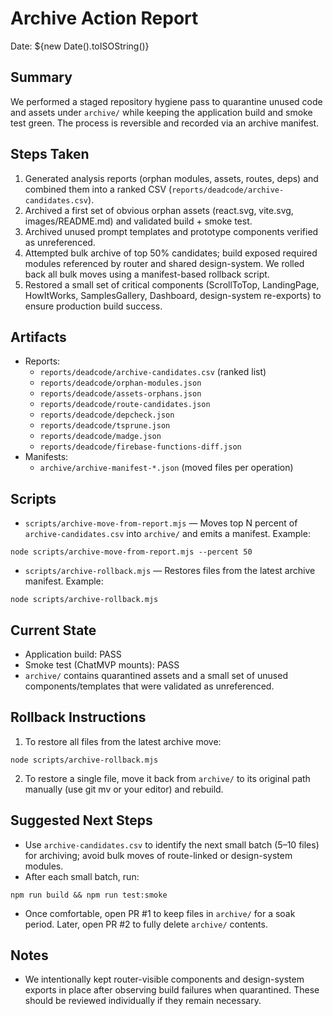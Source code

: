 # Archive Action Report

Date: ${new Date().toISOString()}

## Summary

We performed a staged repository hygiene pass to quarantine unused code and assets under `archive/` while keeping the application build and smoke test green. The process is reversible and recorded via an archive manifest.

## Steps Taken

1. Generated analysis reports (orphan modules, assets, routes, deps) and combined them into a ranked CSV (`reports/deadcode/archive-candidates.csv`).
2. Archived a first set of obvious orphan assets (react.svg, vite.svg, images/README.md) and validated build + smoke test.
3. Archived unused prompt templates and prototype components verified as unreferenced.
4. Attempted bulk archive of top 50% candidates; build exposed required modules referenced by router and shared design-system. We rolled back all bulk moves using a manifest-based rollback script.
5. Restored a small set of critical components (ScrollToTop, LandingPage, HowItWorks, SamplesGallery, Dashboard, design-system re-exports) to ensure production build success.

## Artifacts

- Reports:
  - `reports/deadcode/archive-candidates.csv` (ranked list)
  - `reports/deadcode/orphan-modules.json`
  - `reports/deadcode/assets-orphans.json`
  - `reports/deadcode/route-candidates.json`
  - `reports/deadcode/depcheck.json`
  - `reports/deadcode/tsprune.json`
  - `reports/deadcode/madge.json`
  - `reports/deadcode/firebase-functions-diff.json`
- Manifests:
  - `archive/archive-manifest-*.json` (moved files per operation)

## Scripts

- `scripts/archive-move-from-report.mjs` — Moves top N percent of `archive-candidates.csv` into `archive/` and emits a manifest. Example:

```
node scripts/archive-move-from-report.mjs --percent 50
```

- `scripts/archive-rollback.mjs` — Restores files from the latest archive manifest. Example:

```
node scripts/archive-rollback.mjs
```

## Current State

- Application build: PASS
- Smoke test (ChatMVP mounts): PASS
- `archive/` contains quarantined assets and a small set of unused components/templates that were validated as unreferenced.

## Rollback Instructions

1. To restore all files from the latest archive move:

```
node scripts/archive-rollback.mjs
```

2. To restore a single file, move it back from `archive/` to its original path manually (use git mv or your editor) and rebuild.

## Suggested Next Steps

- Use `archive-candidates.csv` to identify the next small batch (5–10 files) for archiving; avoid bulk moves of route-linked or design-system modules.
- After each small batch, run:

```
npm run build && npm run test:smoke
```

- Once comfortable, open PR #1 to keep files in `archive/` for a soak period. Later, open PR #2 to fully delete `archive/` contents.

## Notes

- We intentionally kept router-visible components and design-system exports in place after observing build failures when quarantined. These should be reviewed individually if they remain necessary.

